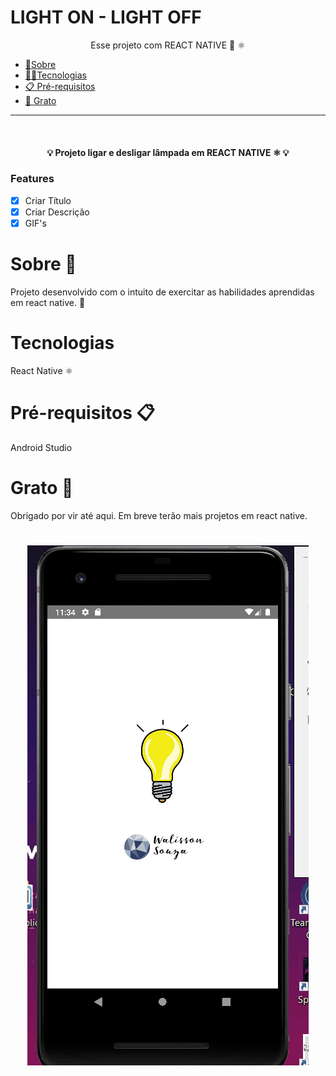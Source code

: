 # LIGHT ON - LIGHT OFF
<p align="center"> Esse projeto com REACT NATIVE 👋 ⚛️ </p>


* [ 📌Sobre](#Sobre)
* [👨‍💻Tecnologias](#Tecnologias)
* [📋 Pré-requisitos](#Pré-requisitos)
* [🎁 Grato ](#Grato)

---
<br>

<h4 align="center"> 
 
💡  Projeto ligar e desligar lâmpada em REACT NATIVE ⚛️ 💡 
  </h4>

### Features
- [X] Criar Título
- [X] Criar Descrição
- [X] GIF's

# Sobre 📌
Projeto desenvolvido com o intuito de exercitar as habilidades aprendidas em react native. 🚧

# Tecnologias
React Native ⚛️

# Pré-requisitos 📋
Android Studio

# Grato 🎁
Obrigado por vir até aqui. Em breve terão mais projetos em react native.
<h1 align="center">
  <img alt="Readme" title="Readme" src="./ReadmeGif.gif" />
</h1>
